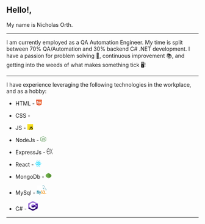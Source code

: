 ## Hello!,

My name is Nicholas Orth.

---

I am currently employed as a QA Automation Engineer. My time is split between 70% QA/Automation and 30% backend C# .NET development. I have a passion for problem solving :thinking:, continuous improvement :books:, and getting into the weeds of what makes something tick :desktop_computer:!

---

I have experience leveraging the following technologies in the workplace, and as a hobby:

- HTML - <img src="./images/html.svg" width="15" height="15">

- CSS - <img src="./images/css.svg" width="15" height="15">

- JS - <img src="./images/javascript.svg" width="15" height="15">

- NodeJs - <img src="./images/node-js.svg" width="15" height="15">

- ExpressJs - <img src="./images/expressjs.svg" width="15" height="15">

- React - <img src="./images/react-js.svg" width="15" height="15">

- MongoDb - <img src="./images/mongodb.svg" width="15" height="15">

- MySql - <img src="./images/mysql.svg" width="25" height="25">

- C# - <img src="./images/c-sharp.svg" width="25" height="25">

---
